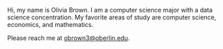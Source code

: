 Hi, my name is Olivia Brown. I am a computer science major with a data science concentration. 
My favorite areas of study are computer science, economics, and mathematics. 

Please reach me at obrown3@oberlin.edu. 
